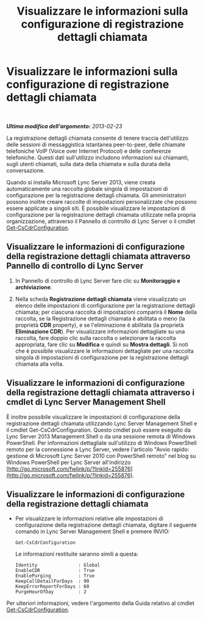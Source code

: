 ﻿---
title: Visualizzare le informazioni sulla configurazione di registrazione dettagli chiamata
TOCTitle: Visualizzare le informazioni sulla configurazione di registrazione dettagli chiamata
ms:assetid: 77bd553f-da89-4c84-a5d0-2f7e91d04383
ms:mtpsurl: https://technet.microsoft.com/it-it/library/JJ688096(v=OCS.15)
ms:contentKeyID: 49887613
ms.date: 08/24/2015
mtps_version: v=OCS.15
ms.translationtype: HT
---

# Visualizzare le informazioni sulla configurazione di registrazione dettagli chiamata

 

_**Ultima modifica dell'argomento:** 2013-02-23_

La registrazione dettagli chiamata consente di tenere traccia dell'utilizzo delle sessioni di messaggistica istantanea peer-to-peer, delle chiamate telefoniche VoIP (Voice over Internet Protocol) e delle conferenze telefoniche. Questi dati sull'utilizzo includono informazioni sui chiamanti, sugli utenti chiamati, sulla data della chiamata e sulla durata della conversazione.

Quando si installa Microsoft Lync Server 2013, viene creata automaticamente una raccolta globale singola di impostazioni di configurazione per la registrazione dettagli chiamata. Gli amministratori possono inoltre creare raccolte di impostazioni personalizzate che possono essere applicate a singoli siti. È possibile visualizzare le impostazioni di configurazione per la registrazione dettagli chiamata utilizzate nella propria organizzazione, attraverso il Pannello di controllo di Lync Server o il cmdlet [Get-CsCdrConfiguration](get-cscdrconfiguration.md).

## Visualizzare le informazioni di configurazione della registrazione dettagli chiamata attraverso Pannello di controllo di Lync Server

1.  In Pannello di controllo di Lync Server fare clic su **Monitoraggio e archiviazione**.

2.  Nella scheda **Registrazione dettagli chiamata** viene visualizzato un elenco delle impostazioni di configurazione per la registrazione dettagli chiamata; per ciascuna raccolta di impostazioni comparirà il **Nome** della raccolta, se la Registrazione dettagli chiamata è abilitata o meno (la proprietà **CDR** property), e se l'eliminazione è abilitata (la proprietà **Eliminazione CDR**). Per visualizzare informazioni dettagliate su una raccolta, fare doppio clic sulla raccolta o selezionare la raccolta appropriata, fare clic su **Modifica** e quindi su **Mostra dettagli**. Si noti che è possibile visualizzare le informazioni dettagliate per una raccolta singola di impostazioni di configurazione per la registrazione dettagli chiamata alla volta.

## Visualizzare le informazioni di configurazione della registrazione dettagli chiamata attraverso i cmdlet di Lync Server Management Shell

È inoltre possibile visualizzare le impostazioni di configurazione della registrazione dettagli chiamata utilizzando Lync Server Management Shell e il cmdlet Get-CsCdrConfiguration. Questo cmdlet può essere eseguito da Lync Server 2013 Management Shell o da una sessione remota di Windows PowerShell. Per informazioni dettagliate sull'utilizzo di Windows PowerShell remoto per la connessione a Lync Server, vedere l'articolo "Avvio rapido: gestione di Microsoft Lync Server 2010 con PowerShell remoto" nel blog su Windows PowerShell per Lync Server all'indirizzo [http://go.microsoft.com/fwlink/p/?linkId=255876](http://go.microsoft.com/fwlink/p/?linkid=255876).

## Visualizzare le informazioni di configurazione della registrazione dettagli chiamata

  - Per visualizzare le informazioni relative alle impostazioni di configurazione della registrazione dettagli chiamata, digitare il seguente comando in Lync Server Management Shell e premere INVIO:
    
        Get-CsCdrConfiguration
    
    Le informazioni restituite saranno simili a questa:
    
        Identity               : Global
        EnableCDR              : True
        EnablePurging          : True
        KeepCallDetailForDays  : 90
        KeepErrorReportForDays : 60
        PurgeHourOfDay         : 2

Per ulteriori informazioni, vedere l'argomento della Guida relativo al cmdlet [Get-CsCdrConfiguration](get-cscdrconfiguration.md).

